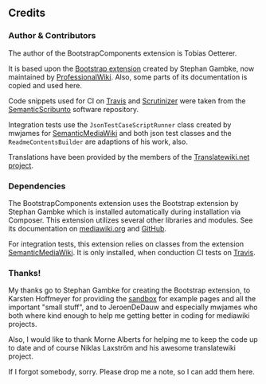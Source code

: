 ## Credits

### Author & Contributors

The author of the BootstrapComponents extension is Tobias Oetterer.

It is based upon the [Bootstrap extension][ExtensionBootstrap] created
by Stephan Gambke, now maintained by [ProfessionalWiki][ProWiki].
Also, some parts of its documentation is copied and used here.

Code snippets used for CI on [Travis] and [Scrutinizer] were taken from
the [SemanticScribunto] software repository.

Integration tests use the `JsonTestCaseScriptRunner` class created by
mwjames for [SemanticMediaWiki] and both json test classes and the
`ReadmeContentsBuilder` are adaptions of his work, also.

Translations have been provided by the members of the [Translatewiki.net
project](https://translatewiki.net).

### Dependencies

The BootstrapComponents extension uses the Bootstrap extension by
Stephan Gambke which is installed automatically during installation via
Composer. This extension utilizes several other libraries and modules.
See its documentation on [mediawiki.org][ExtensionBootstrap] and
[GitHub][BootstrapGitHub].

For integration tests, this extension relies on classes from the extension
[SemanticMediaWiki]. It is only installed, when conduction CI tests on
[Travis].

### Thanks!

My thanks go to Stephan Gambke for creating the Bootstrap extension, to
Karsten Hoffmeyer for providing the [sandbox][Sandbox] for example pages
and all the important "small stuff", and to JeroenDeDauw and especially
mwjames who both where kind enough to help me getting better in coding for
mediawiki projects.

Also, I would like to thank Morne Alberts for helping me to keep the
code up to date and of course Niklas Laxström and his awesome translatewiki
project.

If I forgot somebody, sorry. Please drop me a note, so I can add them here.


[ExtensionBootstrap]: https://www.mediawiki.org/wiki/Extension:Bootstrap
[BootstrapGitHub]: https://github.com/ProfessionalWiki/Bootstrap
[ProWiki]: https://github.com/ProfessionalWiki
[Travis]: https://travis-ci.org
[Scrutinizer]: https://scrutinizer-ci.com
[SemanticScribunto]: https://github.com/SemanticMediaWiki/SemanticScribunto
[SemanticMediaWiki]: https://github.com/SemanticMediaWiki/SemanticMediaWiki
[Sandbox]: https://sandbox.semantic-mediawiki.org/wiki/BootstrapComponents
